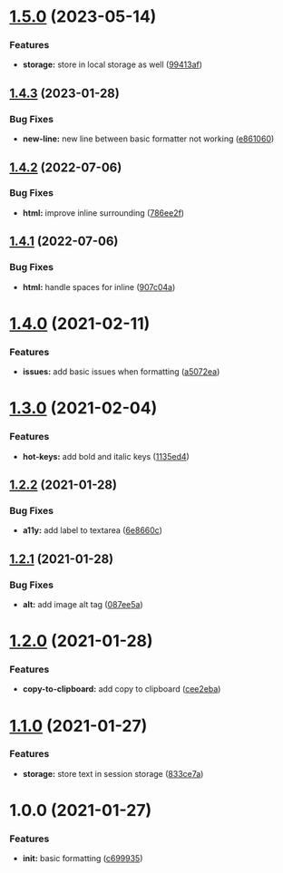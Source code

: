 # [1.5.0](https://github.com/craftsys/text-message-formatter/compare/v1.4.3...v1.5.0) (2023-05-14)


### Features

* **storage:** store in local storage as well ([99413af](https://github.com/craftsys/text-message-formatter/commit/99413af9fc1243c25b50a99129d426d8088b4ca9))

## [1.4.3](https://github.com/craftsys/text-message-formatter/compare/v1.4.2...v1.4.3) (2023-01-28)


### Bug Fixes

* **new-line:** new line between basic formatter not working ([e861060](https://github.com/craftsys/text-message-formatter/commit/e8610605536cc975a39498d5c2cfa5e2a03470de))

## [1.4.2](https://github.com/craftsys/text-message-formatter/compare/v1.4.1...v1.4.2) (2022-07-06)


### Bug Fixes

* **html:** improve inline surrounding ([786ee2f](https://github.com/craftsys/text-message-formatter/commit/786ee2fd80b0ef3200c0a3a5ac71614319579b34))

## [1.4.1](https://github.com/craftsys/text-message-formatter/compare/v1.4.0...v1.4.1) (2022-07-06)


### Bug Fixes

* **html:** handle spaces for inline ([907c04a](https://github.com/craftsys/text-message-formatter/commit/907c04a01bc3bf283563dcad4802952858acd21e))

# [1.4.0](https://github.com/craftsys/text-message-formatter/compare/v1.3.0...v1.4.0) (2021-02-11)


### Features

* **issues:** add basic issues when formatting ([a5072ea](https://github.com/craftsys/text-message-formatter/commit/a5072eaa9a108822a631f30336d50d7cb8082834))

# [1.3.0](https://github.com/craftsys/text-message-formatter/compare/v1.2.2...v1.3.0) (2021-02-04)


### Features

* **hot-keys:** add bold and italic keys ([1135ed4](https://github.com/craftsys/text-message-formatter/commit/1135ed4190a4fd646fd6f94e917f1f90ef8080c0))

## [1.2.2](https://github.com/craftsys/text-message-formatter/compare/v1.2.1...v1.2.2) (2021-01-28)


### Bug Fixes

* **a11y:** add label to textarea ([6e8660c](https://github.com/craftsys/text-message-formatter/commit/6e8660cb3182ba8569cb50ca501b1709508636d6))

## [1.2.1](https://github.com/craftsys/text-message-formatter/compare/v1.2.0...v1.2.1) (2021-01-28)


### Bug Fixes

* **alt:** add image alt tag ([087ee5a](https://github.com/craftsys/text-message-formatter/commit/087ee5add4b12c851ee10cdd5c851af85f5d07ed))

# [1.2.0](https://github.com/craftsys/text-message-formatter/compare/v1.1.0...v1.2.0) (2021-01-28)


### Features

* **copy-to-clipboard:** add copy to clipboard ([cee2eba](https://github.com/craftsys/text-message-formatter/commit/cee2eba90dce0fb141ef45f6fd7923de0917cdd4))

# [1.1.0](https://github.com/craftsys/text-message-formatter/compare/v1.0.0...v1.1.0) (2021-01-27)


### Features

* **storage:** store text in session storage ([833ce7a](https://github.com/craftsys/text-message-formatter/commit/833ce7a9379bf89687cfa68f22a11d130d1d951d))

# 1.0.0 (2021-01-27)


### Features

* **init:** basic formatting ([c699935](https://github.com/craftsys/text-message-formatter/commit/c699935d781c1649af91cd8ddcf06821b4378f56))
